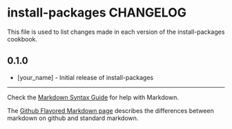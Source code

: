 install-packages CHANGELOG
==========================

This file is used to list changes made in each version of the install-packages cookbook.

0.1.0
-----
- [your_name] - Initial release of install-packages

- - -
Check the [Markdown Syntax Guide](http://daringfireball.net/projects/markdown/syntax) for help with Markdown.

The [Github Flavored Markdown page](http://github.github.com/github-flavored-markdown/) describes the differences between markdown on github and standard markdown.
